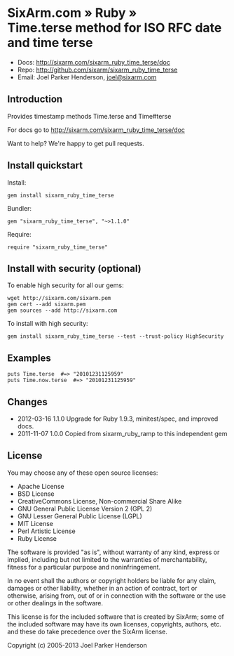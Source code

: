 # SixArm.com » Ruby » <br> Time.terse method for ISO RFC date and time terse

* Docs: <http://sixarm.com/sixarm_ruby_time_terse/doc>
* Repo: <http://github.com/sixarm/sixarm_ruby_time_terse>
* Email: Joel Parker Henderson, <joel@sixarm.com>


## Introduction

Provides timestamp methods Time.terse and Time#terse

For docs go to <http://sixarm.com/sixarm_ruby_time_terse/doc>

Want to help? We're happy to get pull requests.


## Install quickstart

Install:

    gem install sixarm_ruby_time_terse

Bundler:

    gem "sixarm_ruby_time_terse", "~>1.1.0"

Require:

    require "sixarm_ruby_time_terse"


## Install with security (optional)

To enable high security	for all	our gems:

    wget http://sixarm.com/sixarm.pem
    gem cert --add sixarm.pem
    gem sources --add http://sixarm.com

To install with high security:

    gem install sixarm_ruby_time_terse --test --trust-policy HighSecurity


## Examples

    puts Time.terse  #=> "20101231125959"
    puts Time.now.terse  #=> "20101231125959"


## Changes

* 2012-03-16 1.1.0 Upgrade for Ruby 1.9.3, minitest/spec, and improved docs.
* 2011-11-07 1.0.0 Copied from sixarm_ruby_ramp to this independent gem


## License

You may choose any of these open source licenses:

  * Apache License
  * BSD License
  * CreativeCommons License, Non-commercial Share Alike
  * GNU General Public License Version 2 (GPL 2)
  * GNU Lesser General Public License (LGPL)
  * MIT License
  * Perl Artistic License
  * Ruby License

The software is provided "as is", without warranty of any kind, 
express or implied, including but not limited to the warranties of 
merchantability, fitness for a particular purpose and noninfringement. 

In no event shall the authors or copyright holders be liable for any 
claim, damages or other liability, whether in an action of contract, 
tort or otherwise, arising from, out of or in connection with the 
software or the use or other dealings in the software.

This license is for the included software that is created by SixArm;
some of the included software may have its own licenses, copyrights, 
authors, etc. and these do take precedence over the SixArm license.

Copyright (c) 2005-2013 Joel Parker Henderson
